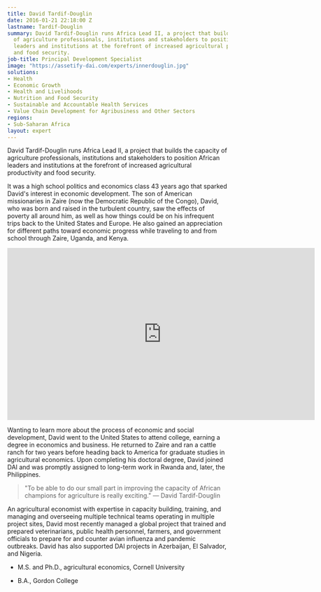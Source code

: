 ```yaml
---
title: David Tardif-Douglin
date: 2016-01-21 22:18:00 Z
lastname: Tardif-Douglin
summary: David Tardif-Douglin runs Africa Lead II, a project that builds the capacity
  of agriculture professionals, institutions and stakeholders to position African
  leaders and institutions at the forefront of increased agricultural productivity
  and food security.
job-title: Principal Development Specialist
image: "https://assetify-dai.com/experts/innerdouglin.jpg"
solutions:
- Health
- Economic Growth
- Health and Livelihoods
- Nutrition and Food Security
- Sustainable and Accountable Health Services
- Value Chain Development for Agribusiness and Other Sectors
regions:
- Sub-Saharan Africa
layout: expert
---
```


David Tardif-Douglin runs Africa Lead II, a project that builds the capacity of agriculture professionals, institutions and stakeholders to position African leaders and institutions at the forefront of increased agricultural productivity and food security.

It was a high school politics and economics class 43 years ago that sparked David's interest in economic development. The son of American missionaries in Zaire (now the Democratic Republic of the Congo), David, who was born and raised in the turbulent country, saw the effects of poverty all around him, as well as how things could be on his infrequent trips back to the United States and Europe. He also gained an appreciation for different paths toward economic progress while traveling to and from school through Zaire, Uganda, and Kenya.

<iframe allowfullscreen="" frameborder="0" height="394" mozallowfullscreen="" src="https://player.vimeo.com/video/36158083?title=0&byline=0&portrait=0" webkitallowfullscreen="" width="703"></iframe>

Wanting to learn more about the process of economic and social development, David went to the United States to attend college, earning a degree in economics and business. He returned to Zaire and ran a cattle ranch for two years before heading back to America for graduate studies in agricultural economics. Upon completing his doctoral degree, David joined DAI and was promptly assigned to long-term work in Rwanda and, later, the Philippines.

> "To be able to do our small part in improving the capacity of African champions for agriculture is really exciting." — David Tardif-Douglin

An agricultural economist with expertise in capacity building, training, and managing and overseeing multiple technical teams operating in multiple project sites, David most recently managed a global project that trained and prepared veterinarians, public health personnel, farmers, and government officials to prepare for and counter avian influenza and pandemic outbreaks. David has also supported DAI projects in Azerbaijan, El Salvador, and Nigeria.

* M.S. and Ph.D., agricultural economics, Cornell University

* B.A., Gordon College